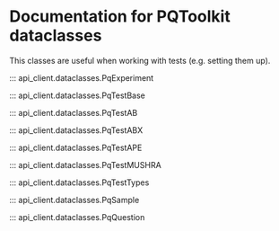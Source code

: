 # Documentation for PQToolkit dataclasses
This classes are useful when working with tests (e.g. setting them up).


::: api_client.dataclasses.PqExperiment


::: api_client.dataclasses.PqTestBase


::: api_client.dataclasses.PqTestAB


::: api_client.dataclasses.PqTestABX


::: api_client.dataclasses.PqTestAPE


::: api_client.dataclasses.PqTestMUSHRA


::: api_client.dataclasses.PqTestTypes


::: api_client.dataclasses.PqSample


::: api_client.dataclasses.PqQuestion
